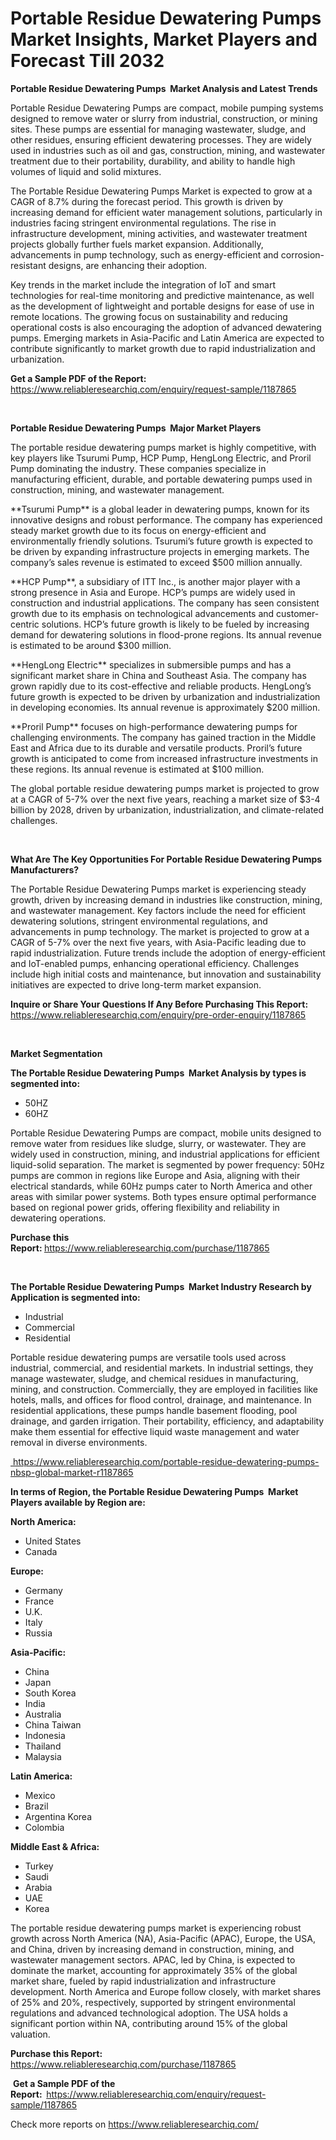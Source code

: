 <p><h1>Portable Residue Dewatering Pumps  Market Insights, Market Players and Forecast Till 2032</h1></p><p><strong>Portable Residue Dewatering Pumps  Market Analysis and Latest Trends</strong></p>
<p><p>Portable Residue Dewatering Pumps are compact, mobile pumping systems designed to remove water or slurry from industrial, construction, or mining sites. These pumps are essential for managing wastewater, sludge, and other residues, ensuring efficient dewatering processes. They are widely used in industries such as oil and gas, construction, mining, and wastewater treatment due to their portability, durability, and ability to handle high volumes of liquid and solid mixtures.</p><p>The Portable Residue Dewatering Pumps Market is expected to grow at a CAGR of 8.7% during the forecast period. This growth is driven by increasing demand for efficient water management solutions, particularly in industries facing stringent environmental regulations. The rise in infrastructure development, mining activities, and wastewater treatment projects globally further fuels market expansion. Additionally, advancements in pump technology, such as energy-efficient and corrosion-resistant designs, are enhancing their adoption.</p><p>Key trends in the market include the integration of IoT and smart technologies for real-time monitoring and predictive maintenance, as well as the development of lightweight and portable designs for ease of use in remote locations. The growing focus on sustainability and reducing operational costs is also encouraging the adoption of advanced dewatering pumps. Emerging markets in Asia-Pacific and Latin America are expected to contribute significantly to market growth due to rapid industrialization and urbanization.</p></p>
<p><strong>Get a Sample PDF of the Report:&nbsp;</strong> <a href="https://www.reliableresearchiq.com/enquiry/request-sample/1187865?utm_campaign=1906&utm_medium=2&utm_source=Github&utm_content=ia&utm_term=20012025&utm_id=portable-residue-dewatering-pumps">https://www.reliableresearchiq.com/enquiry/request-sample/1187865</a></p>
<p>&nbsp;</p>
<p><strong>Portable Residue Dewatering Pumps  Major Market Players</strong></p>
<p><p>The portable residue dewatering pumps market is highly competitive, with key players like Tsurumi Pump, HCP Pump, HengLong Electric, and Proril Pump dominating the industry. These companies specialize in manufacturing efficient, durable, and portable dewatering pumps used in construction, mining, and wastewater management.</p><p>**Tsurumi Pump** is a global leader in dewatering pumps, known for its innovative designs and robust performance. The company has experienced steady market growth due to its focus on energy-efficient and environmentally friendly solutions. Tsurumi’s future growth is expected to be driven by expanding infrastructure projects in emerging markets. The company’s sales revenue is estimated to exceed $500 million annually.</p><p>**HCP Pump**, a subsidiary of ITT Inc., is another major player with a strong presence in Asia and Europe. HCP’s pumps are widely used in construction and industrial applications. The company has seen consistent growth due to its emphasis on technological advancements and customer-centric solutions. HCP’s future growth is likely to be fueled by increasing demand for dewatering solutions in flood-prone regions. Its annual revenue is estimated to be around $300 million.</p><p>**HengLong Electric** specializes in submersible pumps and has a significant market share in China and Southeast Asia. The company has grown rapidly due to its cost-effective and reliable products. HengLong’s future growth is expected to be driven by urbanization and industrialization in developing economies. Its annual revenue is approximately $200 million.</p><p>**Proril Pump** focuses on high-performance dewatering pumps for challenging environments. The company has gained traction in the Middle East and Africa due to its durable and versatile products. Proril’s future growth is anticipated to come from increased infrastructure investments in these regions. Its annual revenue is estimated at $100 million.</p><p>The global portable residue dewatering pumps market is projected to grow at a CAGR of 5-7% over the next five years, reaching a market size of $3-4 billion by 2028, driven by urbanization, industrialization, and climate-related challenges.</p></p>
<p>&nbsp;</p>
<p><strong>What Are The Key Opportunities For Portable Residue Dewatering Pumps  Manufacturers?</strong></p>
<p><p>The Portable Residue Dewatering Pumps market is experiencing steady growth, driven by increasing demand in industries like construction, mining, and wastewater management. Key factors include the need for efficient dewatering solutions, stringent environmental regulations, and advancements in pump technology. The market is projected to grow at a CAGR of 5-7% over the next five years, with Asia-Pacific leading due to rapid industrialization. Future trends include the adoption of energy-efficient and IoT-enabled pumps, enhancing operational efficiency. Challenges include high initial costs and maintenance, but innovation and sustainability initiatives are expected to drive long-term market expansion.</p></p>
<p><strong>Inquire or Share Your Questions If Any Before Purchasing This Report:</strong> <a href="https://www.reliableresearchiq.com/enquiry/pre-order-enquiry/1187865?utm_campaign=1906&utm_medium=2&utm_source=Github&utm_content=ia&utm_term=20012025&utm_id=portable-residue-dewatering-pumps">https://www.reliableresearchiq.com/enquiry/pre-order-enquiry/1187865</a></p>
<p>&nbsp;</p>
<p><strong>Market Segmentation</strong></p>
<p><strong>The Portable Residue Dewatering Pumps  Market Analysis by types is segmented into:</strong></p>
<p><ul><li>50HZ</li><li>60HZ</li></ul></p>
<p><p>Portable Residue Dewatering Pumps are compact, mobile units designed to remove water from residues like sludge, slurry, or wastewater. They are widely used in construction, mining, and industrial applications for efficient liquid-solid separation. The market is segmented by power frequency: 50Hz pumps are common in regions like Europe and Asia, aligning with their electrical standards, while 60Hz pumps cater to North America and other areas with similar power systems. Both types ensure optimal performance based on regional power grids, offering flexibility and reliability in dewatering operations.</p></p>
<p><strong>Purchase this Report:&nbsp;</strong><a href="https://www.reliableresearchiq.com/purchase/1187865?utm_campaign=1906&utm_medium=2&utm_source=Github&utm_content=ia&utm_term=20012025&utm_id=portable-residue-dewatering-pumps">https://www.reliableresearchiq.com/purchase/1187865</a></p>
<p>&nbsp;</p>
<p><strong>The Portable Residue Dewatering Pumps  Market Industry Research by Application is segmented into:</strong></p>
<p><ul><li>Industrial</li><li>Commercial</li><li>Residential</li></ul></p>
<p><p>Portable residue dewatering pumps are versatile tools used across industrial, commercial, and residential markets. In industrial settings, they manage wastewater, sludge, and chemical residues in manufacturing, mining, and construction. Commercially, they are employed in facilities like hotels, malls, and offices for flood control, drainage, and maintenance. In residential applications, these pumps handle basement flooding, pool drainage, and garden irrigation. Their portability, efficiency, and adaptability make them essential for effective liquid waste management and water removal in diverse environments.</p></p>
<p><a href="https://www.reliableresearchiq.com/portable-residue-dewatering-pumps-nbsp-global-market-r1187865?utm_campaign=1906&utm_medium=2&utm_source=Github&utm_content=ia&utm_term=20012025&utm_id=portable-residue-dewatering-pumps">&nbsp;https://www.reliableresearchiq.com/portable-residue-dewatering-pumps-nbsp-global-market-r1187865</a></p>
<p><strong>In terms of Region, the Portable Residue Dewatering Pumps  Market Players available by Region are:</strong></p>
<p>
    <p> <strong> North America: </strong>
        <ul>
            <li>United States</li>
            <li>Canada</li>
        </ul>
        </p> 
    <p> <strong> Europe: </strong>
        <ul>
            <li>Germany</li>
            <li>France</li>
            <li>U.K.</li>
            <li>Italy</li>
            <li>Russia</li>
        </ul>
        </p> 
    <p> <strong> Asia-Pacific: </strong>
        <ul>
            <li>China</li>
            <li>Japan</li>
            <li>South Korea</li>
            <li>India</li>
            <li>Australia</li>
            <li>China Taiwan</li>
            <li>Indonesia</li>
            <li>Thailand</li>
            <li>Malaysia</li>
        </ul>
        </p> 
    <p> <strong> Latin America: </strong>
        <ul>
            <li>Mexico</li>
            <li>Brazil</li>
            <li>Argentina Korea</li>
            <li>Colombia</li>
        </ul>
        </p> 
    <p> <strong> Middle East & Africa: </strong>
        <ul>
            <li>Turkey</li>
            <li>Saudi</li>
            <li>Arabia</li>
            <li>UAE</li>
            <li>Korea</li>
        </ul>
    </p>
    </p>
<p><p>The portable residue dewatering pumps market is experiencing robust growth across North America (NA), Asia-Pacific (APAC), Europe, the USA, and China, driven by increasing demand in construction, mining, and wastewater management sectors. APAC, led by China, is expected to dominate the market, accounting for approximately 35% of the global market share, fueled by rapid industrialization and infrastructure development. North America and Europe follow closely, with market shares of 25% and 20%, respectively, supported by stringent environmental regulations and advanced technological adoption. The USA holds a significant portion within NA, contributing around 15% of the global valuation.</p></p>
<p><strong>Purchase this Report: </strong><a href="https://www.reliableresearchiq.com/purchase/1187865?utm_campaign=1906&utm_medium=2&utm_source=Github&utm_content=ia&utm_term=20012025&utm_id=portable-residue-dewatering-pumps">https://www.reliableresearchiq.com/purchase/1187865</a></p>
<p>&nbsp;<strong>Get a Sample PDF of the Report:&nbsp;&nbsp;</strong><a href="https://www.reliableresearchiq.com/enquiry/request-sample/1187865?utm_campaign=1906&utm_medium=2&utm_source=Github&utm_content=ia&utm_term=20012025&utm_id=portable-residue-dewatering-pumps">https://www.reliableresearchiq.com/enquiry/request-sample/1187865</a></p>
<p><strong></strong></p>
<p>Check more reports on <a href="https://www.reliableresearchiq.com/?utm_campaign=1906&utm_medium=2&utm_source=Github&utm_content=ia&utm_term=20012025&utm_id=portable-residue-dewatering-pumps">https://www.reliableresearchiq.com/</a></p>